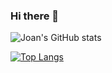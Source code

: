 ### Hi there 👋
![Joan's GitHub stats](https://github-readme-stats.vercel.app/api?username=JE300&show_icons=true&theme=radical)

[![Top Langs](https://github-readme-stats.vercel.app/api/top-langs/?username=JE300)](https://github.com/JE300/github-readme-stats)
<!--
**JE300/JE300** is a ✨ _special_ ✨ repository because its `README.md` (this file) appears on your GitHub profile.

Here are some ideas to get you started:

- 🔭 I’m currently working on ...
- 🌱 I’m currently learning ...
- 👯 I’m looking to collaborate on ...
- 🤔 I’m looking for help with ...
- 💬 Ask me about ...
- 📫 How to reach me: ...
- 😄 Pronouns: ...
- ⚡ Fun fact: ...
-->
